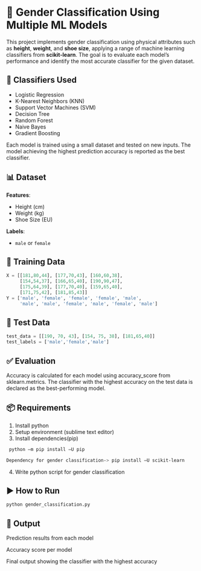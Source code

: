 # 🧠 Gender Classification Using Multiple ML Models

This project implements gender classification using physical attributes such as **height**, **weight**, and **shoe size**, applying a range of machine learning classifiers from **scikit-learn**. The goal is to evaluate each model’s performance and identify the most accurate classifier for the given dataset.

## 📌 Classifiers Used

- Logistic Regression
- K-Nearest Neighbors (KNN)
- Support Vector Machines (SVM)
- Decision Tree
- Random Forest
- Naive Bayes
- Gradient Boosting

Each model is trained using a small dataset and tested on new inputs. The model achieving the highest prediction accuracy is reported as the best classifier.

## 📊 Dataset

**Features**:  
- Height (cm)  
- Weight (kg)  
- Shoe Size (EU)  

**Labels**:  
- `male` or `female`

## 📁 Training Data

```python
X = [[181,80,44], [177,70,43], [160,60,38],
     [154,54,37], [166,65,40], [190,90,47],
     [175,64,39], [177,70,40], [159,65,40],
     [171,75,42], [181,85,43]]
Y = ['male', 'female', 'female', 'female', 'male', 
     'male', 'male', 'female', 'male', 'female', 'male']
```

## 🧪 Test Data
```python
test_data = [[190, 70, 43], [154, 75, 38], [181,65,40]]
test_labels = ['male','female','male']
```

## ✅ Evaluation
Accuracy is calculated for each model using accuracy_score from sklearn.metrics.
The classifier with the highest accuracy on the test data is declared as the best-performing model.

## 📦 Requirements
1)	Install python
2)	Setup environment (sublime text editor)
3)	Install dependencies(pip)
```bash
 python –m pip install –U pip
```
```bash
Dependency for gender classification-> pip install –U scikit-learn
```
4)	Write python script for gender classification

## ▶️ How to Run
```bash
python gender_classification.py
```

## 📢 Output
Prediction results from each model

Accuracy score per model

Final output showing the classifier with the highest accuracy


